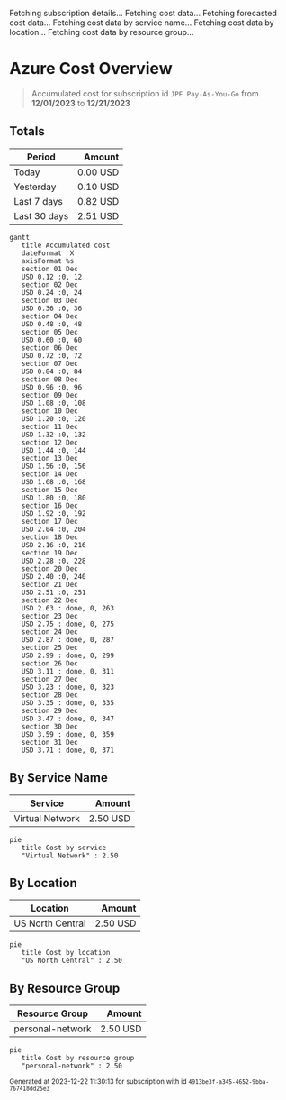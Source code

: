 Fetching subscription details...
Fetching cost data...
Fetching forecasted cost data...
Fetching cost data by service name...
Fetching cost data by location...
Fetching cost data by resource group...
# Azure Cost Overview

> Accumulated cost for subscription id `JPF Pay-As-You-Go` from **12/01/2023** to **12/21/2023**

## Totals

|Period|Amount|
|---|---:|
|Today|0.00 USD|
|Yesterday|0.10 USD|
|Last 7 days|0.82 USD|
|Last 30 days|2.51 USD|

```mermaid
gantt
   title Accumulated cost
   dateFormat  X
   axisFormat %s
   section 01 Dec
   USD 0.12 :0, 12
   section 02 Dec
   USD 0.24 :0, 24
   section 03 Dec
   USD 0.36 :0, 36
   section 04 Dec
   USD 0.48 :0, 48
   section 05 Dec
   USD 0.60 :0, 60
   section 06 Dec
   USD 0.72 :0, 72
   section 07 Dec
   USD 0.84 :0, 84
   section 08 Dec
   USD 0.96 :0, 96
   section 09 Dec
   USD 1.08 :0, 108
   section 10 Dec
   USD 1.20 :0, 120
   section 11 Dec
   USD 1.32 :0, 132
   section 12 Dec
   USD 1.44 :0, 144
   section 13 Dec
   USD 1.56 :0, 156
   section 14 Dec
   USD 1.68 :0, 168
   section 15 Dec
   USD 1.80 :0, 180
   section 16 Dec
   USD 1.92 :0, 192
   section 17 Dec
   USD 2.04 :0, 204
   section 18 Dec
   USD 2.16 :0, 216
   section 19 Dec
   USD 2.28 :0, 228
   section 20 Dec
   USD 2.40 :0, 240
   section 21 Dec
   USD 2.51 :0, 251
   section 22 Dec
   USD 2.63 : done, 0, 263
   section 23 Dec
   USD 2.75 : done, 0, 275
   section 24 Dec
   USD 2.87 : done, 0, 287
   section 25 Dec
   USD 2.99 : done, 0, 299
   section 26 Dec
   USD 3.11 : done, 0, 311
   section 27 Dec
   USD 3.23 : done, 0, 323
   section 28 Dec
   USD 3.35 : done, 0, 335
   section 29 Dec
   USD 3.47 : done, 0, 347
   section 30 Dec
   USD 3.59 : done, 0, 359
   section 31 Dec
   USD 3.71 : done, 0, 371
```

## By Service Name

|Service|Amount|
|---|---:|
|Virtual Network|2.50 USD|

```mermaid
pie
   title Cost by service
   "Virtual Network" : 2.50
```

## By Location

|Location|Amount|
|---|---:|
|US North Central|2.50 USD|

```mermaid
pie
   title Cost by location
   "US North Central" : 2.50
```

## By Resource Group

|Resource Group|Amount|
|---|---:|
|personal-network|2.50 USD|

```mermaid
pie
   title Cost by resource group
   "personal-network" : 2.50
```

<sup>Generated at 2023-12-22 11:30:13 for subscription with id `4913be3f-a345-4652-9bba-767418dd25e3`</sup>
